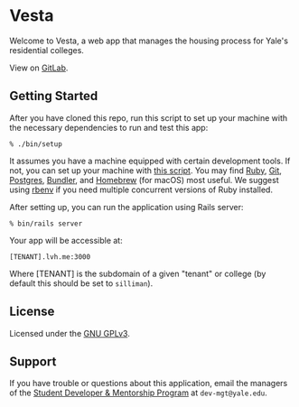 # Vesta

Welcome to Vesta, a web app that manages the housing process for Yale's
residential colleges.

View on [GitLab](https://gitlab.com/yale-sdmp/vesta).

## Getting Started

After you have cloned this repo, run this script to set up your machine with
the necessary dependencies to run and test this app:

    % ./bin/setup

It assumes you have a machine equipped with certain development tools. If not,
you can set up your machine with [this script]. You may find [Ruby], [Git],
[Postgres], [Bundler], and [Homebrew] (for macOS) most useful. We suggest using
[rbenv] if you need multiple concurrent versions of Ruby installed.

[Ruby]: https://www.ruby-lang.org/en/
[Git]: https://git-scm.com/
[Postgres]: https://www.postgresql.org/
[Bundler]: https://bundler.io/
[Homebrew]: https://brew.sh/
[rbenv]: https://github.com/rbenv/rbenv
[this script]: https://github.com/thoughtbot/laptop

After setting up, you can run the application using Rails server:

    % bin/rails server

Your app will be accessible at:

    [TENANT].lvh.me:3000

Where \[TENANT\] is the subdomain of a given "tenant" or college (by default
this should be set to `silliman`).

## License

Licensed under the [GNU GPLv3](https://gitlab.com/yale-sdmp/vesta/blob/master/LICENSE).

## Support

If you have trouble or questions about this application, email the managers of
the [Student Developer & Mentorship Program](http://yalestc.github.io) at `dev-mgt@yale.edu`.
